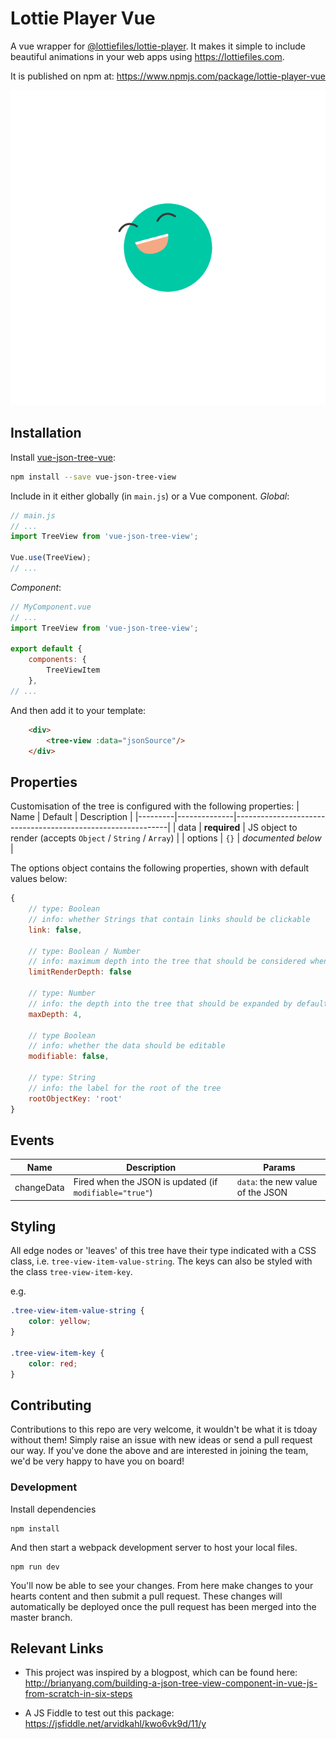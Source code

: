 # Lottie Player Vue
A vue wrapper for [@lottiefiles/lottie-player](https://www.npmjs.com/package/@lottiefiles/lottie-player). It makes it simple to include beautiful animations in your web apps using https://lottiefiles.com.

It is published on npm at: https://www.npmjs.com/package/lottie-player-vue

![animation](./animation.gif)

## Installation

Install [vue-json-tree-vue](https://www.npmjs.com/package/vue-json-tree-view):
```bash
npm install --save vue-json-tree-view
```

Include in it either globally (in `main.js`) or a Vue component.
_Global_:
```js
// main.js
// ...
import TreeView from 'vue-json-tree-view';

Vue.use(TreeView);
// ...
```
_Component_:
```js
// MyComponent.vue
// ...
import TreeView from 'vue-json-tree-view';

export default {
	components: {
		TreeViewItem
	},
// ...
```

And then add it to your template:
```html
	<div>
		<tree-view :data="jsonSource"/>
	</div>
```

## Properties
Customisation of the tree is configured with the following properties:
| Name    | Default      | Description                                                 |
|---------|--------------|-------------------------------------------------------------|
| data    | **required** | JS object to render (accepts `Object` / `String` / `Array`) |
| options | `{}`         | _documented below_                                          |

The options object contains the following properties, shown with default values below:
```js
{
	// type: Boolean
	// info: whether Strings that contain links should be clickable
	link: false,

	// type: Boolean / Number
	// info: maximum depth into the tree that should be considered when rendering. If set to false will render as many nodes as possible.
	limitRenderDepth: false

	// type: Number
	// info: the depth into the tree that should be expanded by default.
	maxDepth: 4,

	// type Boolean
	// info: whether the data should be editable
	modifiable: false,

	// type: String
	// info: the label for the root of the tree
	rootObjectKey: 'root'
}
```

## Events

| Name       | Description                                              | Params                            |
|------------|----------------------------------------------------------|-----------------------------------|
| changeData | Fired when the JSON is updated (if `modifiable="true"`) | `data`: the new value of the JSON |


## Styling

All edge nodes or 'leaves' of this tree have their type indicated with a CSS class, i.e. `tree-view-item-value-string`. The keys can also be styled with the class `tree-view-item-key`.

e.g.
```css
.tree-view-item-value-string {
	color: yellow;
}

.tree-view-item-key {
	color: red;
}
```

## Contributing
Contributions to this repo are very welcome, it wouldn't be what it is tdoay without them! Simply raise an issue with new ideas or send a pull request our way. If you've done the above and are interested in joining the team, we'd be very happy to have you on board!

### Development

Install dependencies
```
npm install
```

And then start a webpack development server to host your local files.
```
npm run dev
```
You'll now be able to see your changes. From here make changes to your hearts content and then submit a pull request. These changes will automatically be deployed once the pull request has been merged into the master branch.

## Relevant Links
- This project was inspired by a blogpost, which can be found here:
	http://brianyang.com/building-a-json-tree-view-component-in-vue-js-from-scratch-in-six-steps

- A JS Fiddle to test out this package:
	https://jsfiddle.net/arvidkahl/kwo6vk9d/11/y